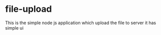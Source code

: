 # file-upload
This is the simple node js application which upload the file to server it has simple ui
